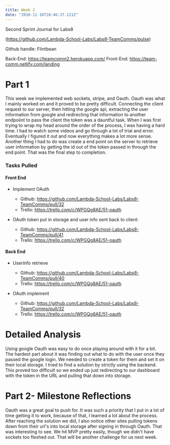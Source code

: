 ```yaml
---
title: Week 2
date: "2018-11-16T10:46:37.121Z"
---
```


Second Sprint Journal for Labs8

(https://github.com/Lambda-School-Labs/Labs8-TeamComms/pulse)

Github handle: Flintbean

Back-End: https://teamcomm2.herokuapp.com/ 
Front-End: https://team-comm.netlify.com/landing

# Part 1

This week we implemented web sockets, stripe, and Oauth. Oauth was what I mainly worked on and it proved to be pretty difficult. Connecting the client request to our server, then hitting the google api, extracting the user information from google and redirecting that information to another endpoiint to pass the client the token was a dauntful task. When I was first trying to wrap my head around the order of the process, I was having a hard time. I had to watch some videos and go through a lot of trial and error. Eventually I figured it out and now everything makes a lot more sense. Another thing I had to do was create a end point on the server to retrieve user information by getting the id out of the token passed in through the end point. That was the final step to completion.

### Tasks Pulled

#### Front End

* Implement OAuth
    * Github: https://github.com/Lambda-School-Labs/Labs8-TeamComms/pull/32
    * Trello: https://trello.com/c/WPGQg8AE/51-oauth
  
* OAuth token put in storage and user info sent back to client:
    * Github: https://github.com/Lambda-School-Labs/Labs8-TeamComms/pull/41
    * Trello: https://trello.com/c/WPGQg8AE/51-oauth

#### Back End

* Userinfo retrieve
    * Github: https://github.com/Lambda-School-Labs/Labs8-TeamComms/pull/40
    * Trello: https://trello.com/c/WPGQg8AE/51-oauth

* OAuth implement
    * Github: https://github.com/Lambda-School-Labs/Labs8-TeamComms/pull/32
    * Trello: https://trello.com/c/WPGQg8AE/51-oauth

# Detailed Analysis

Using google Oauth was easy to do once playing around with it for a bit. The hardest part about it was finding out what to do with the user once they passed the google login. We needed to create a token for them and set it on their local storage. I tried to find a solution by strictly using the backend. This proved too difficult so we ended up just redirecting to our dashboard with the token in the URL and pulling that down into storage.

# Part 2- Milestone Reflections

Oauth was a great goal to push for. It was such a priority that I put in a lot of time getting it to work, because of that, I learned a lot about the process. After reaching the solution we did, I also notice other sites pulling tokens down from their url's into local storage after signing in through Oauth. That was interesting to see. We hit MVP pretty easily, though we didn't have sockets too fleshed out. That will be another challenge for us next week.